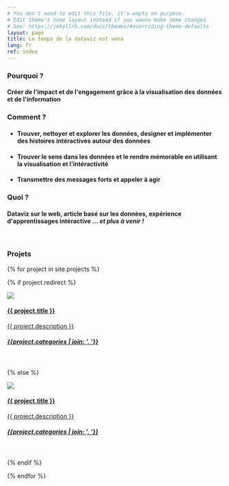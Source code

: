 ```yaml
---
# You don't need to edit this file, it's empty on purpose.
# Edit theme's home layout instead if you wanna make some changes
# See: https://jekyllrb.com/docs/themes/#overriding-theme-defaults
layout: page
title: Le temps de la dataviz est venu
lang: fr
ref: index
---
```


### Pourquoi ?
#### Créer de l'impact et de l'engagement grâce à la visualisation des données et de l'information 

### Comment ? 
* #### Trouver, nettoyer et explorer les données, designer et implémenter des histoires intéractives autour des données
* #### Trouver le sens dans les données et le rendre mémorable en utilisant la visualisation et l'intéractivité 
* #### Transmettre des messages forts et appeler à agir 

### Quoi ?  
#### Dataviz sur le web, article basé sur les données, expérience d'apprentissages intéractive *... et plus à venir !*

<br>

### Projets

{% for project in site.projects %}


{% if project.redirect %}

<div class="projectblock">
	<a href="{{ project.redirect }}" target="_blank">
	<div class="column left test">
	    <img src="{{ project.img }}"/>
	</div>
	<div class="column right">
	    <span>
	        <h4><b>{{ project.title }}</b></h4>
	        <p>{{ project.description }}</p>
	        <h5><i>{{project.categories | join: ', '}}</i></h5>
	    </span>
	</div>
	</a>
</div>
<br>


{% else %}

<div class="projectblock">
	<a href="{{ site.baseurl }}{{ project.url }}">
	<div class="column left test">    
	    <img src="{{ project.img }}"/>
	</div>
	<div class="column right">
	    <span>
	        <h4><b>{{ project.title }}</b></h4>
	        <p>{{ project.description }}</p>
	        <h5><i>{{project.categories | join: ', '}}</i></h5>
	    </span>
	</div>
	</a>
</div>
<br>

{% endif %}

{% endfor %}
